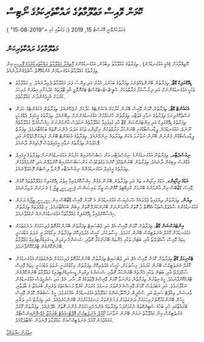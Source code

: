 # ކޮމަން ވޮއިސް މަޢުލޫމާތުގެ ރައްކާތެރިކަމުގެ ނޯޓިސް

ޢަމަލުކުރެވޭނީ އޮގަސްޓު 15, 2019 {: ވަގުތާއި ގަޑި ="2019-08-15" }

## މަޢުލޫމާތުގެ ރައްކާތެރިކަން

މޮޒިއްލާއަށް (އެއީ އަޅުގަނޑުމެން) ، ތިފަރާތުގެ މަޢުލޫމާތު ލިބުމުން، އަޅުގަނޑުމެންގެ [މޮޒިއްލާ މަޢުލޫމާތު ރައްކާތެރިކުރުމުގެ ޕޮލިސީ](https://www.mozilla.org/privacy) އިން ތިފަރާތުގެ މަޢުލޫމާތު އަޅުގަނޑުމެން ގެންގުޅޭގޮތް ސާފުވެގެންދާނެއެވެ.

* **ޑިމޮގްރަފިކް ޑޭޓާ.** ތިފަރާތުން ބޭނުންވެއްޖެނަމަ ތިފަރާތުގެ ބަހުރުވަ، އުމުރު އަދި ޖިންސު ފަދަ މަޢުލޫމާތު ދެވިދާނެއެވެ. މި މަޢުލޫމާތު ތަކަކީ އަޅުގަނޑުމެންނަށް އަދި ދިރާސާކުރާ ފަރާތްތަކަށް ސްޕީޗް-ޓު-ޓެކްސްޓް ޓެކްނޮލޮޖީ އާއި ޓޫލްތައް ހެދުމަށާއި އިތުރަށް ފުރިހަމަ ކުރުމަށް އެޙީވެގެންދާނެ މަޢުލޫމާތެވެ.

* **އެކައުންޓް ޑޭޓާ.** ތިފަރާތުން ކޮމަން ވޮއިސް ބޭނުން ކުރާކަށް އެކައުންޓެއް ހަދާކަށް ނުޖެހޭނެއެވެ. ތިފަރާތުން އެކައުންޓެއް ހަދަން ގަސްތުކޮށްފިނަމަ ތިފަރާތުގެ ނަމާއި އެވަޓާރ ތިފަރާތުން ހުށަހެޅުމުން އަޅުގަނޑުމެންނަށް ލިބޭނެއެވެ. ތިފަރާތުގެ އީމެއިލް އެޑްރެހަކީ ތިފަރާތުގެ ޑިމޮގްރަފިކް އަދި އިންޓަރެކްޝަން ޑޭޓާ އާއި ގުޅިފައިވާ މަޢުލޫމާތެއް ނަމަވެސް އާންމުންނަށް ޙިއްސާކުރެވޭ މަޢުލޫމާތެއް ނޫނެވެ. އަޅުގަނޑުމެން ލީޑާރސްބޯޑުގައި ބޭނުންކުރާ ފަރާތްތަކުން ރިކޯޑިންގ ތަކުގެ އަދަދު ފެންނަ ގޮތައް ބަހައްޓާނަމެވެ. ތިފަރާތް ލީޑާރސްބޯޑުން ފެންނަން ބޭނުން ނުވާނަމަ އެކަން ތިފަރާތައް ނިންމޭނެއެވެ. ތިފަރާތުގެ އެކައުންޓް ބޭނުން ގަޑިއަކު ފޮހެލެވޭނެ އަދި ފޮހެލުމުން ތިފަރާތުގެ ނަމާއި އީމެއިލްވެސް ފޮހެވިގެން ދާނެއެވެ.

* **ނިއުސްލެޓާރ.** ތިފަރާތުން އަޅުގަނޑުމެންގެ ނިއުސްލެޓާރ އަށް ސަބްސްކްރައިބް ކުރުމުން އަޅުގަނޑުމެންނަށް ތިފަރާތުގެ އީމެއިލް އެޑްރެސް ލިބިގެން ދާނެއެވެ. ތިފަރާތުން ބޭނުންވެއްޖެ ކޮންމެ ވަގުތަކުވެސް އަންސަބްސްކްރައިބް ކޮށްލެވޭނެ އަދި ކޮށްލެއްވުމުން ތިފަރާތުގެ އީމެއިލް އަޅުގަނޑުމެންގެ ނިއުސްލެޓާރ ފޮނުވާ ލިސްޓުން ފޮހެލެވޭނެއެވެ.

* **އަޑުގެ ރިކޯޑިންގ.** އަޑުގެ ރިކޯޑިންގ ތައް އަދި ތިފަރާތުން ބޭނުން ވެގެން ޙިއްސާކޮށްފައިވާ އިތުރު ޑިމޮގްރަފިކް މަޢުލޫމާތުތައް ކޮމަން ވޮއިސް ޑޭޓާބޭސް އިން އާންމުންގެ ބޭނުމަށް ކްރިއޭޓިވް ކޮމޮންސް ޒީރޯ ލައިސަންސް ([ސީ. ސީ. ޒީރޯ](https://creativecommons.org/publicdomain/zero/1.0/) ) ގެ ދަށުން ދެވިދާނެއެވެ.

* **ލިޔުން.** ތިފަރާތުން ލިޔެފައިވާ ޖުމްލައެއް ހުށަހެޅިޔަސް އަޅުގަނޑުމެން އެ ކޮމަން ވޮއިސް ޑޭޓާބޭސް އިން [ސީ. ސީ. ޒީރޯ](https://creativecommons.org/publicdomain/zero/1.0/)ގެ ދަށުން އަޅުގަނޑުމެންގެ ސާމްޕަލްސްތަކާ އެއްގޮތް ވާ ގޮތަށް އާންމުންނަށް ބޭނުންކުރެވޭ ގޮތަށް ލިބެން ބަހައްޓާނަމެވެ. މި ޖުމްލަތައް ތިފަރާތުން ޙިއްސާކޮށްފައިވާ ޑިމޮގްރަފިކް މަޢުލޫމާތަކާ އަޅުގަނޑުމެންނެއް ނުގުޅުވާނަމެވެ.

* **އިންޓަރެކްޝަން ޑޭޓާ.** ތިފަރާތުން ކޮމަން ވޮއިސް އެޕް އަދި ވެބްސައިޓް ތިފަރާތުން ބޭނުންކުރާގޮތް ފުރިހަމައަށް ދެނެގަތުމަށް އަޅުގަނޑުމެން ގޫގުލް އެނަލެޓިކްސް ބޭނުން ކުރަމެވެ. މިސާލަކަށް، ކުކީސް މެދުވެރިކޮށް ތިފަރާތުން ރިކޯޑުކުރަނީ ނުވަތަ އަޑުއަހަނީ ކިތައް ވޮއިސް ސާމްޕަލްތޯ އާއި، ބަޓަން ތަކާއި މެނޫތައް ބޭނުންކުރާ ގޮތާއި، ސެޝަންގެ ދިގުމިން ޑީ-އައިޑެންޓިފައިޑް މަޢުލޫމާތު ބޭނުންކޮށްގެން ޓްރެކްކޮށްފާނަމެވެ.

* **ޓެކްނިކަލް ޑޭޓާ** ތިފަރާތުން ކޮމަން ވޮއިސް އެޕް އަދި ވެބްސައިޓް ތިފަރާތުން ބޭނުންކުރާގޮތް ފުރިހަމައަށް ދެނެގަތުމަށް އަޅުގަނޑުމެން ގޫގުލް އެނަލެޓިކްސް ބޭނުން ކުރަމެވެ. މިސާލަކަށް، ކުކީސް މެދުވެރިކޮށް ތިފަރާތުން ރިކޯޑުކުރަނީ ނުވަތަ އަޑުއަހަނީ ކިތައް ވޮއިސް ސާމްޕަލްތޯ އާއި، ބަޓަން ތަކާއި މެނޫތައް ބޭނުންކުރާ ގޮތާއި، ސެޝަންގެ ދިގުމިން ޑީ-އައިޑެންޓިފައިޑް މަޢުލޫމާތު ބޭނުންކޮށްގެން ޓްރެކްކޮށްފާނަމެވެ. މީގެ އިތުރުން ތިފަރާތުން ވަންނަވާ ކޮމަން ވޮއިސްގެ ޕޭޖުތަކުގެ ޔޫ. އާރ. އެލް އަދި ސުރުޙީވެސް އަޅުގަނޑުމެން ނަގާފާނަމެވެ. އަދި އަބަދުވެސް ކޮމަން ވޮއިސްގެ ފެންވަރު ރަނގަޅު ކުރުމަށް ކުރެވޭ މަސައްކަތުގެ ތެރެއިން ބްރައުޒާ ގެ ބާވަތާއި، ވާރޝަން، ވިއުޕޯޓް ސައިޒު އަދި ސްކްރީން ރެސޮލޫޝަންގެ މަޢުލޫމާތު އަޅުގަނޑުމެން އެއްކުރަމެވެ. މީގެ ސަބަބުން ކޮމަން ވޮއިސް މީހުން ބޭނުންކުރާގޮތް ފުރިހަމައަށް ދަނެގަތުމަށް ފަހު ފެންވަރު ރަނގަޅުކުރުމަށް ބޭނުންކުރެވެއެވެ. އަދި ތިފަރާތް ހުރި ތަނާއި ބްރައުޒާގައި ހުރި ބަހުގެ ސެޓިންގްތައް ނެގުމަށްފަހު ތިފަރާތައް އެންމެ ފުރިހަމައަށް ފެންނަ ގޮތަށް ހެދޭނެއެވެ. ތިފަރާތުން ގޫގުލް އެނަލެޓިކްސް އިން މަޢުލޫމާތު ނަގަން ބޭނުން ނުވާނަމަ [ގޫގުލް އެނަލެޓިކްސް އޮޕްޓް-އައުޓް ބްރައުޒާ އެޑް-އޮން](https://tools.google.com/dlpage/gaoptout)އިންސްޓޯލް ކުރެއްވުމުން ގޫގުލް އެނަލެޓިކްސްއަށް މަޢުލޫމާތު ފޮނުވުން ހުއްޓާލެވޭއެވެ.

[އިތުރަށް ކިޔާލައްވާ](https://github.com/mozilla/voice-web/blob/master/docs/data_dictionary.md)
